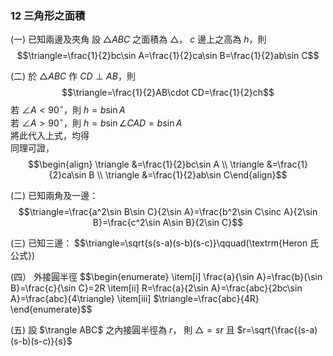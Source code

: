 ### 12 三角形之面積
(一) 已知兩邊及夾角
     設 $\triangle ABC$ 之面積為 $\triangle$， $c$ 邊上之高為 $h$，則
     $$\triangle=\frac{1}{2}bc\sin A=\frac{1}{2}ca\sin B=\frac{1}{2}ab\sin C$$
     
(二) 於 $\triangle ABC$ 作 $CD\perp AB$，則
     $$\triangle=\frac{1}{2}AB\cdot CD=\frac{1}{2}ch$$
     若 $\angle A\lt 90^\circ$，則 $h=b\sin A$    
     若 $\angle A\gt 90^\circ$，則 $h=b\sin\angle CAD=b\sin A$   
     將此代入上式，均得     
     同理可證，$$\begin{align} \triangle &=\frac{1}{2}bc\sin A \\ \triangle &=\frac{1}{2}ca\sin B \\ \triangle &=\frac{1}{2}ab\sin C\end{align}$$
     
(二) 已知兩角及一邊：
$$\triangle=\frac{a^2\sin B\sin C}{2\sin A}=\frac{b^2\sin C\sinc A}{2\sin B}=\frac{c^2\sin A\sin B}{2\sin C}$$

(三) 已知三邊：
$$\triangle=\sqrt{s(s-a)(s-b)(s-c)}\qquad(\textrm{Heron 氏公式})

(四） 外接圓半徑
$$\begin{enumerate} \item[i] \frac{a}{\sin A}=\frac{b}{\sin B}=\frac{c}{\sin C}=2R \item[ii] R=\frac{a}{2\sin A}=\frac{abc}{2bc\sin A}=\frac{abc}{4\triangle} \item[iii] $\triangle=\frac{abc}{4R} \end{enumerate}$$

(五) 設 $\trangle ABC$ 之內接圓半徑為 $r$，
     則 $\triangle=sr$
     且 $r=\sqrt{\frac{(s-a)(s-b)(s-c)}{s}$

